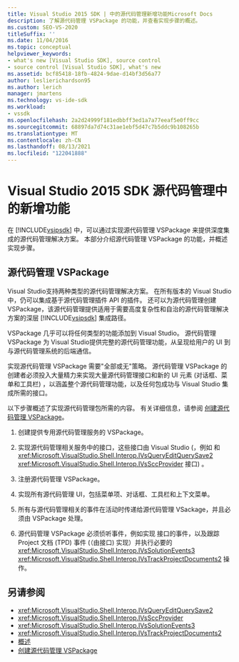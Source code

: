 ```yaml
---
title: Visual Studio 2015 SDK | 中的源代码管理新增功能Microsoft Docs
description: 了解源代码管理 VSPackage 的功能，并查看实现步骤的概述。
ms.custom: SEO-VS-2020
titleSuffix: ''
ms.date: 11/04/2016
ms.topic: conceptual
helpviewer_keywords:
- what's new [Visual Studio SDK], source control
- source control [Visual Studio SDK], what's new
ms.assetid: bcf85418-18fb-4824-9dae-d14bf3d56a77
author: leslierichardson95
ms.author: lerich
manager: jmartens
ms.technology: vs-ide-sdk
ms.workload:
- vssdk
ms.openlocfilehash: 2a2d24999f181edbbff3ed1a7a77eeaf5e0ff9cc
ms.sourcegitcommit: 68897da7d74c31ae1ebf5d47c7b5ddc9b108265b
ms.translationtype: MT
ms.contentlocale: zh-CN
ms.lasthandoff: 08/13/2021
ms.locfileid: "122041888"
---
```

# <a name="whats-new-in-source-control-for-the-visual-studio-2015-sdk"></a>Visual Studio 2015 SDK 源代码管理中的新增功能

在 [!INCLUDE[vsipsdk](../../extensibility/includes/vsipsdk_md.md)] 中，可以通过实现源代码管理 VSPackage 来提供深度集成的源代码管理解决方案。 本部分介绍源代码管理 VSPackage 的功能，并概述实现步骤。

## <a name="the-source-control-vspackage"></a>源代码管理 VSPackage

Visual Studio支持两种类型的源代码管理解决方案。 在所有版本的 Visual Studio 中，仍可以集成基于源代码管理插件 API 的插件。 还可以为源代码管理创建 VSPackage，该源代码管理提供适用于需要高度复杂性和自治的源代码管理解决方案的深层 [!INCLUDE[vsipsdk](../../extensibility/includes/vsipsdk_md.md)] 集成路径。

VSPackage 几乎可以将任何类型的功能添加到 Visual Studio。 源代码管理 VSPackage 为 Visual Studio提供完整的源代码管理功能，从呈现给用户的 UI 到与源代码管理系统的后端通信。

实现源代码管理 VSPackage 需要"全部或无"策略。 源代码管理 VSPackage 的创建者必须投入大量精力来实现大量源代码管理接口和新的 UI 元素 (对话框、菜单和工具栏) ，以涵盖整个源代码管理功能，以及任何包成功与 Visual Studio 集成所需的接口。

以下步骤概述了实现源代码管理包所需的内容。 有关详细信息，请参阅 [创建源代码管理 VSPackage](../../extensibility/internals/creating-a-source-control-vspackage.md)。

1. 创建提供专用源代码管理服务的 VSPackage。

2. 实现源代码管理相关服务中的接口，这些接口由 Visual Studio (，例如 和 <xref:Microsoft.VisualStudio.Shell.Interop.IVsQueryEditQuerySave2> <xref:Microsoft.VisualStudio.Shell.Interop.IVsSccProvider> 接口) 。

3. 注册源代码管理 VSPackage。

4. 实现所有源代码管理 UI，包括菜单项、对话框、工具栏和上下文菜单。

5. 所有与源代码管理相关的事件在活动时传递给源代码管理 VSackage，并且必须由 VSPackage 处理。

6. 源代码管理 VSPackage 必须侦听事件，例如实现 接口的事件，以及跟踪 Project 文档 (TPD) 事件 (（由接口) 实现）并执行必要的 <xref:Microsoft.VisualStudio.Shell.Interop.IVsSolutionEvents3> <xref:Microsoft.VisualStudio.Shell.Interop.IVsTrackProjectDocuments2> 操作。

## <a name="see-also"></a>另请参阅

- <xref:Microsoft.VisualStudio.Shell.Interop.IVsQueryEditQuerySave2>
- <xref:Microsoft.VisualStudio.Shell.Interop.IVsSccProvider>
- <xref:Microsoft.VisualStudio.Shell.Interop.IVsSolutionEvents3>
- <xref:Microsoft.VisualStudio.Shell.Interop.IVsTrackProjectDocuments2>
- [概述](../../extensibility/internals/source-control-integration-overview.md)
- [创建源代码管理 VSPackage](../../extensibility/internals/creating-a-source-control-vspackage.md)
